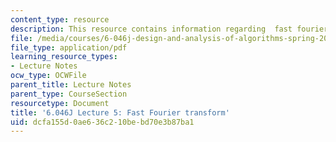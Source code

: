 ```yaml
---
content_type: resource
description: This resource contains information regarding  fast fourier transform.
file: /media/courses/6-046j-design-and-analysis-of-algorithms-spring-2012/dcfa155d0ae636c210bebd70e3b87ba1_MIT6_046JS12_lec05.pdf
file_type: application/pdf
learning_resource_types:
- Lecture Notes
ocw_type: OCWFile
parent_title: Lecture Notes
parent_type: CourseSection
resourcetype: Document
title: '6.046J Lecture 5: Fast Fourier transform'
uid: dcfa155d-0ae6-36c2-10be-bd70e3b87ba1
---
```

